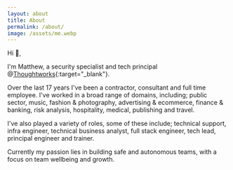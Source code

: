 ```yaml
---
layout: about
title: About
permalink: /about/
image: /assets/me.webp
---
```


Hi 👋,

I'm Matthew, a security specialist and tech principal @[Thoughtworks](https://www.thoughtworks.com/){:target="_blank"}.

Over the last 17 years I've been a contractor, consultant and full time employee. I've worked in a broad range of domains, including; public sector, music, fashion & photography, advertising & ecommerce, finance & banking, risk analysis, hospitality, medical, publishing and travel.

I've also played a variety of roles, some of these include; technical support, infra engineer, technical business analyst, full stack engineer, tech lead, principal engineer and trainer.

Currently my  passion lies in building safe and autonomous teams, with a focus on team wellbeing and growth.
